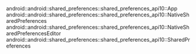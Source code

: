 android::android::shared_preferences::shared_preferences_api10::App
android::android::shared_preferences::shared_preferences_api10::NativeSharedPreferences
android::android::shared_preferences::shared_preferences_api10::NativeSharedPreferencesEditor
android::android::shared_preferences::shared_preferences_api10::SharedPreferences